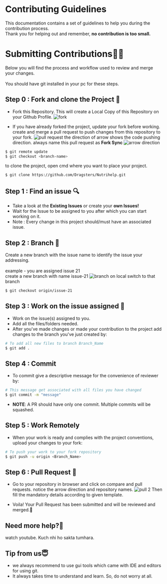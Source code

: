 # Contributing Guidelines  
  
This documentation contains a set of guidelines to help you during the contribution process.   
Thank you for helping out and remember, **no contribution is too small.**  
  
# Submitting Contributions👩‍💻
Below you will find the process and workflow used to review and merge your changes.  
<br>You should have git installed in your pc for these steps.

## Step 0 : Fork and clone the Project 🍴
- Fork this Repository. This will create a Local Copy of this Repository on your Github Profile.
![fork](https://github.com/Dragsters/Nutrihelp/blob/master/assets/fork.png)  

- If you have already forked the project, update your fork before working.
<br> create and merge a pull request to push changes from this repository to your fork.
![pull request](https://github.com/Dragsters/Nutrihelp/blob/master/assets/pull_request.png)
the direction of arrow shows the code pushing direction. always name this pull request as **Fork Sync**
![arrow direction](https://github.com/Dragsters/Nutrihelp/blob/master/assets/arrow_direction.png)  
```bash
$ git remote update  
$ git checkout <branch-name>  
```  
to clone the project, open cmd where you want to place your project.
```bash
$ git clone https://github.com/Dragsters/Nutrihelp.git
```
## Step 1 : Find an issue  🔍
- Take a look at the **Existing Issues** or create your **own Issues!**  
- Wait for the Issue to be assigned to you after which you can start working on it.  
- Note : Every change in this project should/must have an associated issue.   
  
## Step 2 : Branch  🔖
Create a new branch with the issue name to identify the issue your addressing.  
<br>example - you are assigned issue 21
<br>create a new branch with name issue-21
![branch](https://github.com/Dragsters/Nutrihelp/blob/master/assets/branch.png)
on local switch to that branch 
```bash  
$ git checkout origin/issue-21
```

## Step 3 : Work on the issue assigned  📕
- Work on the issue(s) assigned to you.   
- Add all the files/folders needed.  
- After you've made changes or made your contribution to the project add changes to the branch you've just created by:  
```bash
# To add all new files to branch Branch_Name  
$ git add .  

```
  
## Step 4 : Commit  
- To commit give a descriptive message for the convenience of reviewer by:  
```bash
# This message get associated with all files you have changed  
$ git commit -m "message"  
```  
- **NOTE**: A PR should have only one commit. Multiple commits will be squashed. 
 
## Step 5 : Work Remotely  
- When your work is ready and complies with the project conventions, upload your changes to your fork:  
  
```bash
# To push your work to your fork repository  
$ git push -u origin <Branch_Name>
```  

## Step 6 : Pull Request  🎣
- Go to your repository in browser and click on compare and pull requests. notice the arrow direction and repository names.
![pull 2](https://github.com/Dragsters/Nutrihelp/blob/master/assets/pull_2.png)
Then fill the mandatory details according to given template.

- Voila! Your Pull Request has been submitted and will be reviewed and merged.🥳  
  
## Need more help?🤔  
watch youtube. Kuch nhi ho sakta tumhara.  

## Tip from us😇  
- we always recommend to use gui tools which came with IDE and editors for using git.
- It always takes time to understand and learn. So, do not worry at all.
